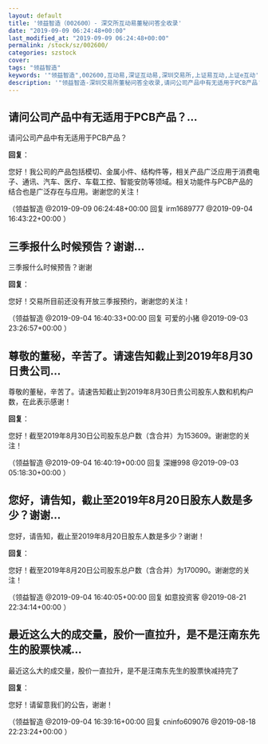 ```yaml
---
layout: default
title: '领益智造（002600）- 深交所互动易董秘问答全收录'
date: "2019-09-09 06:24:48+00:00"
last_modified_at: "2019-09-09 06:24:48+00:00"
permalink: /stock/sz/002600/
categories: szstock
cover: 
tags: "领益智造"
keywords: '"领益智造",002600,互动易,深证互动易,深圳交易所,上证易互动,上证e互动'
description: '"领益智造-深圳交易所董秘问答全收录,请问公司产品中有无适用于PCB产品？"'
---
```


## 请问公司产品中有无适用于PCB产品？...

请问公司产品中有无适用于PCB产品？

**回复**：

您好！我公司的产品包括模切、金属小件、结构件等，相关产品广泛应用于消费电子、通讯、汽车、医疗、车载工控、智能安防等领域。相关功能件与PCB产品的结合也是广泛存在与应用。谢谢您的关注！ 

（领益智造  @2019-09-09 06:24:48+00:00 回复 irm1689777  @2019-09-04 16:43:22+00:00 ）

## 三季报什么时候预告？谢谢...

三季报什么时候预告？谢谢

**回复**：

您好！交易所目前还没有开放三季报预约，谢谢您的关注！ 

（领益智造  @2019-09-04 16:40:33+00:00 回复 可爱的小猪  @2019-09-03 23:26:57+00:00 ）

## 尊敬的董秘，辛苦了。请速告知截止到2019年8月30日贵公司...

尊敬的董秘，辛苦了。请速告知截止到2019年8月30日贵公司股东人数和机构户数，在此表示感谢！

**回复**：

您好！截至2019年8月30日公司股东总户数（含合并）为153609。谢谢您的关注！ 

（领益智造  @2019-09-04 16:40:19+00:00 回复 深姗998  @2019-09-03 05:18:30+00:00 ）

## 您好，请告知，截止至2019年8月20日股东人数是多少？谢谢...

您好，请告知，截止至2019年8月20日股东人数是多少？谢谢！

**回复**：

您好！截至2019年8月20日公司股东总户数（含合并）为170090。谢谢您的关注！ 

（领益智造  @2019-09-04 16:40:05+00:00 回复 如意投资客  @2019-08-21 22:34:14+00:00 ）

## 最近这么大的成交量，股价一直拉升，是不是汪南东先生的股票快减...

最近这么大的成交量，股价一直拉升，是不是汪南东先生的股票快减持完了

**回复**：

您好！请留意我们的公告，谢谢！ 

（领益智造  @2019-09-04 16:39:16+00:00 回复 cninfo609076  @2019-08-18 22:23:24+00:00 ）

